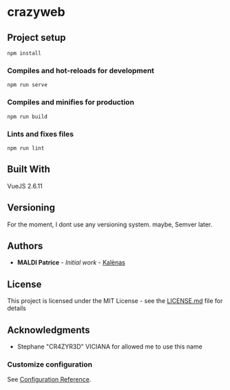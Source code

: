 # crazyweb

## Project setup
```
npm install
```

### Compiles and hot-reloads for development
```
npm run serve
```

### Compiles and minifies for production
```
npm run build
```

### Lints and fixes files
```
npm run lint
```

## Built With

VueJS 2.6.11

## Versioning

For the moment, I dont use any versioning system. maybe, Semver later.

## Authors

* **MALDI Patrice** - *Initial work* - [Kalènas](https://github.com/pmaldi/)

## License

This project is licensed under the MIT License - see the [LICENSE.md](LICENSE.md) file for details

## Acknowledgments

* Stephane "CR4ZYR3D" VICIANA for allowed me to use this name

### Customize configuration
See [Configuration Reference](https://cli.vuejs.org/config/).

